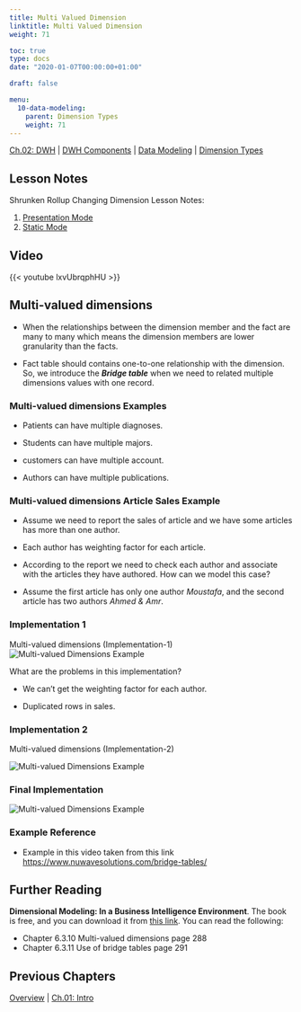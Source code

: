 ```yaml
---
title: Multi Valued Dimension
linktitle: Multi Valued Dimension
weight: 71

toc: true
type: docs
date: "2020-01-07T00:00:00+01:00"

draft: false

menu:
  10-data-modeling:
    parent: Dimension Types
    weight: 71
---
```


[Ch.02: DWH](../../../../../02-dwh) | [DWH Components](../../../../03-architecture/) | [Data Modeling](../../../10-data-modeling/) | [Dimension Types](../../02-dimension-types/)

## Lesson Notes

Shrunken Rollup Changing Dimension Lesson Notes:
1. [Presentation Mode](../10-multi-valued-dimension-ps.pdf)
1. [Static Mode](../10-multi-valued-dimension-rs.pdf)


## Video

{{< youtube lxvUbrqphHU >}}

## Multi-valued dimensions

-   When the relationships between the dimension member and the fact are
    many to many which means the dimension members are lower granularity
    than the facts.

-   Fact table should contains one-to-one relationship with the
    dimension. So, we introduce the ***Bridge table*** when we need to
    related multiple dimensions values with one record.

### Multi-valued dimensions Examples

-   Patients can have multiple diagnoses.

-   Students can have multiple majors.

-   customers can have multiple account.

-   Authors can have multiple publications.

### Multi-valued dimensions Article Sales Example

-   Assume we need to report the sales of article and we have some
    articles has more than one author.

-   Each author has weighting factor for each article.

-   According to the report we need to check each author and associate
    with the articles they have authored. How can we model this case?

-   Assume the first article has only one author *Moustafa*, and the
    second article has two authors *Ahmed & Amr*.

### Implementation 1

Multi-valued dimensions (Implementation-1)
![Multi-valued Dimensions Example](../figures/multi-imp1-dim.png)

What are the problems in this implementation?

-   We can’t get the weighting factor for each author.

-   Duplicated rows in sales.
### Implementation 2

Multi-valued dimensions (Implementation-2) 

![Multi-valued Dimensions Example](../figures/multi-imp2-dim.png)

### Final Implementation 

![Multi-valued Dimensions Example](../figures/multi-imp3-dim.png)

### Example Reference

-   Example in this video taken from this link  <https://www.nuwavesolutions.com/bridge-tables/>

## Further Reading

**Dimensional Modeling: In a Business Intelligence Environment**. The book is free, and you can download it from [this link](https://www.redbooks.ibm.com/redbooks/pdfs/sg247138.pdf). You can read the following:

- Chapter 6.3.10 Multi-valued dimensions page 288
- Chapter 6.3.11 Use of bridge tables page 291

## Previous Chapters

[Overview](../../../../../../big-data-in-depth/)  | [Ch.01: Intro](../../../../../01-introduction) 

